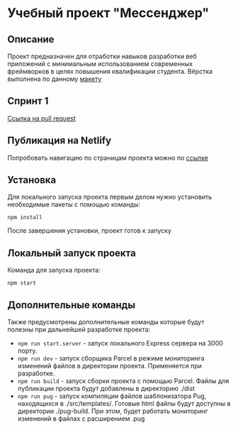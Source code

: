 # Учебный проект "Мессенджер"
## Описание
Проект предназначен для отработки навыков разработки веб приложений с минимальным использованием современных фреймворков в целях повышения квалификации студента.  Вёрстка выполнена по данному [макету](https://www.figma.com/file/jF5fFFzgGOxQeB4CmKWTiE/Chat_external_link?node-id=0%3A1)
## Спринт 1
[Ссылка на pull request](https://github.com/pbologan/middle.messenger.praktikum.yandex/pull/1)
## Публикация на Netlify
Попробовать навигацию по страницам проекта можно по [ссылке](https://deploy--famous-kitten-f69215.netlify.app)
## Установка
Для локального запуска проекта первым делом нужно установить необходимые пакеты с помощью команды:
```
npm install
```
После завершения установки, проект готов к запуску
## Локальный запуск проекта
Команда для запуска проекта:
```
npm start
```
## Дополнительные команды
Также предусмотрены дополнительные команды которые будут полезны при дальнейшей разработке проекта:
- `npm run start.server` - запуск локального Express сервера на 3000 порту.
- `npm run dev` - запуск сборщика Parcel в режиме мониторинга изменений файлов в директории проекта. Применяется при разработке.
- `npm run build` - запуск сборки проекта с помощью Parcel. Файлы для публикации проекта будут добавлены в директорию ./dist
- `npm run pug` - запуск компиляции файлов шаблонизатора Pug, находящихся в ./src/templates/. Готовые html файлы будут доступны в директории ./pug-build. При этом, будет работать мониторинг изменений в файлах с расширением .pug

